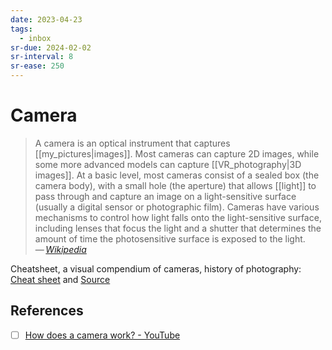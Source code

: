 ```yaml
---
date: 2023-04-23
tags:
  - inbox
sr-due: 2024-02-02
sr-interval: 8
sr-ease: 250
---
```


# Camera

> A camera is an optical instrument that captures [[my_pictures|images]]. Most
> cameras can capture 2D images, while some more advanced models can capture
> [[VR_photography|3D images]]. At a basic level, most cameras consist of a
> sealed box (the camera body), with a small hole (the aperture) that allows
> [[light]] to pass through and capture an image on a light-sensitive surface
> (usually a digital sensor or photographic film). Cameras have various
> mechanisms to control how light falls onto the light-sensitive surface,
> including lenses that focus the light and a shutter that determines the amount
> of time the photosensitive surface is exposed to the light.\
> — <cite>[Wikipedia](https://en.wikipedia.org/wiki/Camera)</cite>

Cheatsheet, a visual compendium of cameras, history of photography:
[Cheat sheet](img/A_Visual_Compendium_of_Cameras.webp) and
[Source](https://popchart.co/products/a-visual-compendium-of-cameras)

## References

- [ ] [How does a camera work? - YouTube](https://www.youtube.com/watch?v=B7Dopv6kzJA)
